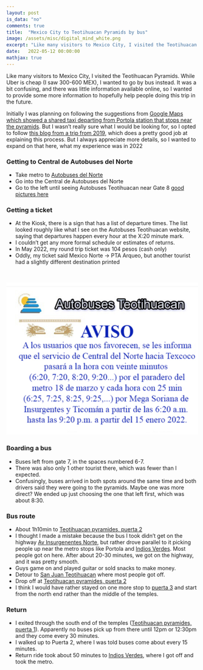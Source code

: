 ```yaml
---
layout: post
is_data: "no"
comments: true
title:  "Mexico City to Teotihuacan Pyramids by bus"
image: /assets/misc/digital_mind_white.png
excerpt: "Like many visitors to Mexico City, I visited the Teotihuacan Pyramids. Doing that by bus was a bit confusing, so I wanted to provide some more information to hopefully help people doing this trip in the future."
date:   2022-05-12 00:00:00
mathjax: true
---
```


Like many visitors to Mexico City, I visited the Teotihuacan Pyramids. While Uber is cheap (I saw 300-600 MEX), I wanted to go by bus instead. It was a bit confusing, and there was little information available online, so I wanted to provide some more information to hopefully help people doing this trip in the future.

Initially I was planning on following the suggestions from [Google Maps which showed a shared taxi departing from Portola station that stops near the pyramids](https://www.google.com/maps/dir/Potrero/19.6837347,-98.8523003/@19.6310429,-98.9704523,12z/data=!4m9!4m8!1m5!1m1!1s0x85d1f908fcaacd57:0x4a7c8a06cd62baaa!2m2!1d-99.1320093!2d19.4771905!1m0!3e3). But I wasn’t really sure what I would be looking for, so I opted to follow [this blog from a trip from 2019](https://sightdoing.net/how-to-visit-teotihuacan-without-a-tour/), which does a pretty good job at explaining this process. But I always appreciate more details, so I wanted to expand on that here, what my experience was in 2022

### Getting to Central de Autobuses del Norte

- Take metro to [Autobuses del Norte](https://goo.gl/maps/9ZhCJ11pX42pPaD16)
- Go into the Central de Autobuses del Norte
- Go to the left until seeing Autobuses Teotihuacan near Gate 8 [good pictures here](https://sightdoing.net/how-to-visit-teotihuacan-without-a-tour/)

### Getting a ticket

- At the Kiosk, there is a sign that has a list of departure times. The list looked roughly like what I see on the Autobuses Teotihuacan website, saying that departures happen every hour at the X:20 minute mark.
- I couldn’t get any more formal schedule or estimates of returns. 
- In May 2022, my round trip ticket was 104 pesos (cash only)
- Oddly, my ticket said Mexico Norte -> PTA Arqueo, but another tourist had a slightly different destination printed

&nbsp;
<div class="imgcap" style="text-align:center">
<img src="/assets/misc/teotihuacan_bus.png" height="400">
<div class="thecap" style="text-align:center"></div></div>

### Boarding a bus

- Buses left from gate 7, in the spaces numbered 6-7. 
- There was also only 1 other tourist there, which was fewer than I expected.
- Confusingly, buses arrived in both spots around the same time and both drivers said they were going to the pyramids. Maybe one was more direct? We ended up just choosing the one that left first, which was about 8:30.

### Bus route

- About 1h10min to [Teotihuacan pyramides, puerta 2](https://goo.gl/maps/kTFw5GQSyigcpqf98)
- I thought I made a mistake because the bus I took didn’t get on the highway [Av Insurgenentes Norte](https://goo.gl/maps/g3YsjPPj8PYZCXdD9), but rather drove parallel to it picking people up near the metro stops like Portola and [Indios Verdes](https://goo.gl/maps/aq3aKy9S2UqqXicx5). Most people got on here. After about 20-30 minutes, we got on the highway, and it was pretty smooth.
- Guys game on and played guitar or sold snacks to make money.
- Detour to [San Juan Teotihuacan](https://goo.gl/maps/bAtpHUrh6bb4FxH56) where most people got off.
- Drop off at [Teotihuacan pyramides, puerta 2](https://goo.gl/maps/kTFw5GQSyigcpqf98)
- I think I would have rather stayed on one more stop to [puerta 3](https://goo.gl/maps/dp8wPLcda8jgVuKbA) and start from the north end rather than the middle of the temples.

### Return

- I exited through the south end of the temples ([Teotihuacan pyramides, puerta 1](https://goo.gl/maps/fSVFaB8hP4VQJfr39)). Apparently no buses pick up from there until 12pm or 12:30pm and they come every 30 minutes.
- I walked up to Puerta 2, where I was told buses come about every 15 minutes. 
- Return ride took about 50 minutes to [Indios Verdes](https://goo.gl/maps/aq3aKy9S2UqqXicx5), where I got off and took the metro.
